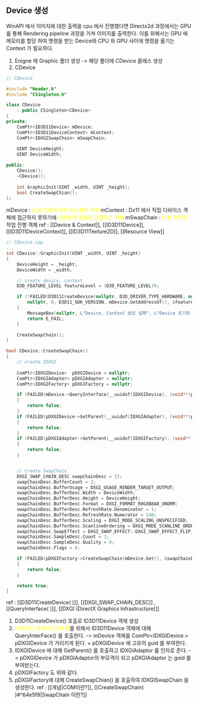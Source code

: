 ## Device 생성

WinAPI 에서 이미지에 대한 출력을 cpu 에서 진행했다면 Directx2d 과정에서는 GPU 를 통해 Rendering pipeline 과정을 거쳐 이미지를 출력한다. 
이를 위해서는 GPU 에 메모리를 할당 하여 명령을 받는 Device와 CPU 와 GPU 사이에 명령을 옮기는 Context 가 필요하다.

1. Enigne 에 Graphic 폴더 생성 -> 해당 폴더에 CDevice 클래스 생성
2. CDevice
```c++
// CDevice

#include "Header.h"
#include "CSingleton.h"

class CDevice
	: public CSingleton<CDevice>
{
private:
	ComPtr<ID3D11Device> mDevice;
	ComPtr<ID3D11DeviceContext> mContext;
	ComPtr<IDXGISwapChain> mSwapChain;
	
	UINT DeviceHeight;
	UINT DeviceWidth;

public:
	CDevice();
	~CDevice();
	
	int GraphicInit(UINT _width, UINT _height);
	bool CreateSwapChian();
};
```
mDevice : <span style="color: yellow">실제 그래픽 카드 하드웨어 객체</span>
mContext : Dx11 에서 직접 디바이스 객체에 접근하지 못하기에 <span style="color: yellow">대신하여 명령을 전달하는 객체</span>
mSwapChain : <span style="color: yellow">더블 버퍼링</span> 작업 진행 객체
ref : [[Device & Context]], [[ID3D11Device]], [[ID3D11DeviceContext]], [[ID3D11Texture2D]], [[Resource View]]

```c++
// CDevice.cpp
...
int CDevice::GraphicInit(UINT _width, UINT _height)
{
	DeviceHeight = _height;
	DeviceWidth = _width;

	// create device, context
	D3D_FEATURE_LEVEL featureLevel = (D3D_FEATURE_LEVEL)0;

	if (!FAILED(D3D11CreateDevice(nullptr, D3D_DRIVER_TYPE_HARDWARE, nullptr, D3D11_CREATE_DEVICE_DEBUG,
		nullptr, 0, D3D11_SDK_VERSION, mDevice.GetAddressOf(), &featureLevel, mContext.GetAddressOf())))
	{
		MessageBox(nullptr, L"Device, Context 생성 실패", L"Device 초기화 에러", MB_OK);
		return E_FAIL;
	}

	CreateSwapChain();
}

bool CDevice::CreateSwapChain()
{
	// create IDXGI
	
	ComPtr<IDXGIDevice>  pDXGIDevice = nullptr;
	ComPtr<IDXGIAdapter> pDXGIAdapter = nullptr;
	ComPtr<IDXGIFactory> pDXGIFactory = nullptr;

	if (FAILED(mDevice->QueryInterface(__uuidof(IDXGIDevice), (void**)pDXGIDevice.GetAddressOf())))
	{
		return false;
	}
	if (FAILED(pDXGIDevice->GetParent(__uuidof(IDXGIAdapter), (void**)pDXGIAdapter.GetAddressOf())))
	{
		return false;
	}
	if (FAILED(pDXGIAdapter->GetParent(__uuidof(IDXGIFactory), (void**)pDXGIFactory.GetAddressOf())))
	{
		return false;
	}


	// Create SwapChain
	DXGI_SWAP_CHAIN_DESC swapChainDesc = {};
	swapChainDesc.BufferCount = 2;
	swapChainDesc.BufferUsage = DXGI_USAGE_RENDER_TARGET_OUTPUT;
	swapChainDesc.BufferDesc.Width = DeviceWidth;
	swapChainDesc.BufferDesc.Height = DeviceHeight;
	swapChainDesc.BufferDesc.Format = DXGI_FORMAT_R8G8B8A8_UNORM;
	swapChainDesc.BufferDesc.RefreshRate.Denominator = 1;
	swapChainDesc.BufferDesc.RefreshRate.Numerator = 240;
	swapChainDesc.BufferDesc.Scaling = DXGI_MODE_SCALING_UNSPECIFIED;
	swapChainDesc.BufferDesc.ScanlineOrdering = DXGI_MODE_SCANLINE_ORDER::DXGI_MODE_SCANLINE_ORDER_UNSPECIFIED;
	swapChainDesc.SwapEffect = DXGI_SWAP_EFFECT::DXGI_SWAP_EFFECT_FLIP_DISCARD;
	swapChainDesc.SampleDesc.Count = 1;
	swapChainDesc.SampleDesc.Quality = 0;
	swapChainDesc.Flags = 0;

	if (FAILED(pDXGIFactory->CreateSwapChain(mDevice.Get(), &swapChainDesc, mSwapChain.GetAddressOf())))
	{
		return false;
	}

	return true;
}
```
ref : [[D3D11CreateDevice( )]], [[DXGI_SWAP_CHAIN_DESC]] , [[QueryInterface( )]], [[DXGI (DirectX Graphics Infrastructure)]]
1. D3D11CreateDevice() 호출로 ID3D11Device 객체 생성
2. <span style="color: yellow">디바이스 객체의 COM 화</span>를 위해서 ID3D11Device 객체에 대해 QueryInterFace() 를 호출한다. -> mDevice 객체를 ComPtr<IDXGIDevice.> pDXGIDevice 가 가리키게 된다. + pDXGIDevice 에 고유의 guid 를 부여한다.
3. IDXGIDevice 에 대해 GetParent() 를 호출하고 IDXGIAdaptor 를 인자로 준다. -> pDXGIDevice 가 pDXGIAdaptor의 부모격이 되고 pDXGIAdaptor 는 goid 를 부여받는다.
4. pDXGIFactory 도 위와 같다.
5. pDXGIFactory에 대해 CreateSwapChian() 을 호출하여 IDXGISwapChain 을 생성한다.
ref : [[개념|COM이란?]], [[CreateSwapChain( )#^64e5f9|SwapChain 이란?]]


